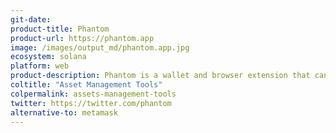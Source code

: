```yaml
---
git-date:
product-title: Phantom
product-url: https://phantom.app
image: /images/output_md/phantom.app.jpg
ecosystem: solana
platform: web
product-description: Phantom is a wallet and browser extension that can be used to manage digital assets and access decentralized applications on the Solana blockchain
coltitle: "Asset Management Tools"
colpermalink: assets-management-tools
twitter: https://twitter.com/phantom
alternative-to: metamask
---
```

